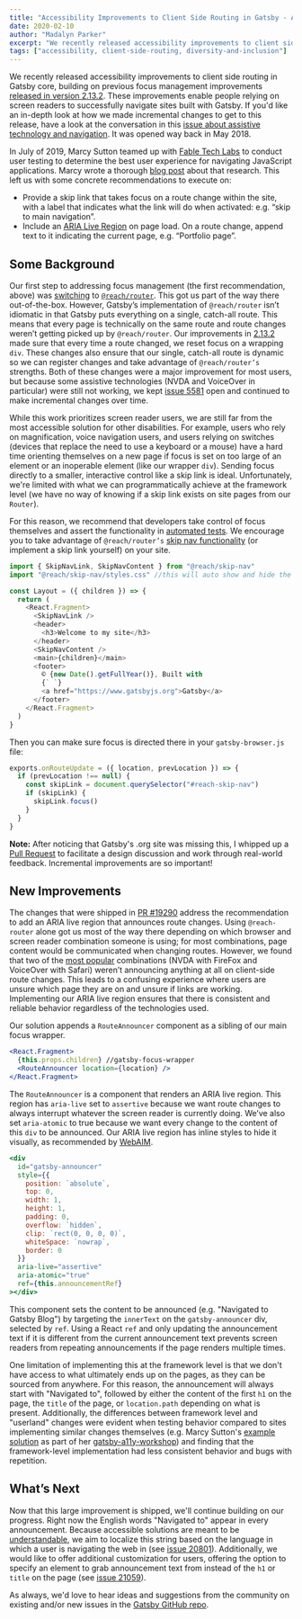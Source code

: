 ```yaml
---
title: "Accessibility Improvements to Client Side Routing in Gatsby - Available in 2.19.8"
date: 2020-02-10
author: "Madalyn Parker"
excerpt: "We recently released accessibility improvements to client side routing, enabling screen reader users to successfully navigate sites built with Gatsby."
tags: ["accessibility, client-side-routing, diversity-and-inclusion"]
---
```


We recently released accessibility improvements to client side routing in Gatsby core, building on previous focus management improvements [released in version 2.13.2](https://github.com/gatsbyjs/gatsby/pull/13197). These improvements enable people relying on screen readers to successfully navigate sites built with Gatsby. If you'd like an in-depth look at how we made incremental changes to get to this release, have a look at the conversation in this [issue about assistive technology and navigation](https://github.com/gatsbyjs/gatsby/issues/5581). It was opened way back in May 2018.

In July of 2019, Marcy Sutton teamed up with [Fable Tech Labs](https://www.makeitfable.com/) to conduct user testing to determine the best user experience for navigating JavaScript applications. Marcy wrote a thorough [blog post](/blog/2019-07-11-user-testing-accessible-client-routing/) about that research. This left us with some concrete recommendations to execute on:

- Provide a skip link that takes focus on a route change within the site, with a label that indicates what the link will do when activated: e.g. “skip to main navigation”.
- Include an [ARIA Live Region](https://developer.mozilla.org/en-US/docs/Web/Accessibility/ARIA/ARIA_Live_Regions) on page load. On a route change, append text to it indicating the current page, e.g. “Portfolio page”.

## Some Background

Our first step to addressing focus management (the first recommendation, above) was [switching](/blog/2018-09-27-reach-router/) to [`@reach/router`](https://reach.tech/router). This got us part of the way there out-of-the-box. However, Gatsby’s implementation of `@reach/router` isn’t idiomatic in that Gatsby puts everything on a single, catch-all route. This means that every page is technically on the same route and route changes weren’t getting picked up by `@reach/router`. Our improvements in [2.13.2](https://github.com/gatsbyjs/gatsby/pull/13197) made sure that every time a route changed, we reset focus on a wrapping `div`. These changes also ensure that our single, catch-all route is dynamic so we can register changes and take advantage of `@reach/router’s` strengths. Both of these changes were a major improvement for most users, but because some assistive technologies (NVDA and VoiceOver in particular) were still not working, we kept [issue 5581](https://github.com/gatsbyjs/gatsby/issues/5581) open and continued to make incremental changes over time.

While this work prioritizes screen reader users, we are still far from the most accessible solution for other disabilities. For example, users who rely on magnification, voice navigation users, and users relying on switches (devices that replace the need to use a keyboard or a mouse) have a hard time orienting themselves on a new page if focus is set on too large of an element or an inoperable element (like our wrapper `div`). Sending focus directly to a smaller, interactive control like a skip link is ideal. Unfortunately, we're limited with what we can programmatically achieve at the framework level (we have no way of knowing if a skip link exists on site pages from our `Router`).

For this reason, we recommend that developers take control of focus themselves and assert the functionality in [automated tests](/docs/end-to-end-testing/#writing-tests). We encourage you to take advantage of `@reach/router’s` [skip nav functionality](https://reacttraining.com/reach-ui/skip-nav/) (or implement a skip link yourself) on your site.

```jsx:title=layout.js
import { SkipNavLink, SkipNavContent } from "@reach/skip-nav"
import "@reach/skip-nav/styles.css" //this will auto show and hide the link on focus

const Layout = ({ children }) => {
  return (
    <React.Fragment>
      <SkipNavLink />
      <header>
        <h3>Welcome to my site</h3>
      </header>
      <SkipNavContent />
      <main>{children}</main>
      <footer>
        © {new Date().getFullYear()}, Built with
        {` `}
        <a href="https://www.gatsbyjs.org">Gatsby</a>
      </footer>
    </React.Fragment>
  )
}
```

Then you can make sure focus is directed there in your `gatsby-browser.js` file:

```javascript:title=gatsby-browser.js
exports.onRouteUpdate = ({ location, prevLocation }) => {
  if (prevLocation !== null) {
    const skipLink = document.querySelector("#reach-skip-nav")
    if (skipLink) {
      skipLink.focus()
    }
  }
}
```

**Note:** After noticing that Gatsby's .org site was missing this, I whipped up a [Pull Request](https://github.com/gatsbyjs/gatsby/pull/21108) to facilitate a design discussion and work through real-world feedback. Incremental improvements are so important!

## New Improvements

The changes that were shipped in [PR #19290](https://github.com/gatsbyjs/gatsby/pull/19290) address the recommendation to add an ARIA live region that announces route changes. Using `@reach-router` alone got us most of the way there depending on which browser and screen reader combination someone is using; for most combinations, page content would be communicated when changing routes. However, we found that two of the [most popular](https://webaim.org/projects/screenreadersurvey8/#browsercombos) combinations (NVDA with FireFox and VoiceOver with Safari) weren’t announcing anything at all on client-side route changes. This leads to a confusing experience where users are unsure which page they are on and unsure if links are working. Implementing our ARIA live region ensures that there is consistent and reliable behavior regardless of the technologies used.

Our solution appends a `RouteAnnouncer` component as a sibling of our main focus wrapper.

```jsx
<React.Fragment>
  {this.props.children} //gatsby-focus-wrapper
  <RouteAnnouncer location={location} />
</React.Fragment>
```

The `RouteAnnouncer` is a component that renders an ARIA live region. This region has `aria-live` set to `assertive` because we want route changes to always interrupt whatever the screen reader is currently doing. We’ve also set `aria-atomic` to true because we want every change to the content of this `div` to be announced. Our ARIA live region has inline styles to hide it visually, as recommended by [WebAIM](https://webaim.org/techniques/css/invisiblecontent/#offscreen).

```jsx
<div
  id="gatsby-announcer"
  style={{
    position: `absolute`,
    top: 0,
    width: 1,
    height: 1,
    padding: 0,
    overflow: `hidden`,
    clip: `rect(0, 0, 0, 0)`,
    whiteSpace: `nowrap`,
    border: 0
  }}
  aria-live="assertive"
  aria-atomic="true"
  ref={this.announcementRef}
></div>
```

This component sets the content to be announced (e.g. "Navigated to Gatsby Blog") by targeting the `innerText` on the `gatsby-announcer` div, selected by `ref`. Using a React `ref` and only updating the announcement text if it is different from the current announcement text prevents screen readers from repeating announcements if the page renders multiple times.

One limitation of implementing this at the framework level is that we don't have access to what ultimately ends up on the pages, as they can be sourced from anywhere. For this reason, the announcement will always start with "Navigated to", followed by either the content of the first `h1` on the page, the `title` of the page, or `location.path` depending on what is present. Additionally, the differences between framework level and "userland" changes were evident when testing behavior compared to sites implementing similar changes themselves (e.g. Marcy Sutton's [example solution](https://github.com/marcysutton/gatsby-a11y-workshop/blob/master/examples/client-side-routing/gatsby-browser.js) as part of her [gatsby-a11y-workshop](https://github.com/marcysutton/gatsby-a11y-workshop)) and finding that the framework-level implementation had less consistent behavior and bugs with repetition.

## What’s Next

Now that this large improvement is shipped, we'll continue building on our progress. Right now the English words "Navigated to" appear in every announcement. Because accessible solutions are meant to be [understandable](https://developer.mozilla.org/en-US/docs/Web/Accessibility/Understanding_WCAG/Understandable), we aim to localize this string based on the language in which a user is navigating the web in (see [issue 20801](https://github.com/gatsbyjs/gatsby/issues/20801)). Additionally, we would like to offer additional customization for users, offering the option to specify an element to grab announcement text from instead of the `h1` or `title` on the page (see [issue 21059](https://github.com/gatsbyjs/gatsby/issues/21059)).

As always, we'd love to hear ideas and suggestions from the community on existing and/or new issues in the [Gatsby GitHub repo](https://github.com/gatsbyjs/gatsby).
